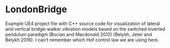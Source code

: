# LondonBridge
Example UE4 project file with C++ source code for visualization of lateral and vertical bridge-walker vibration models based on the switched inverted pendulum paradigm (Bocian and Macdonald 2012) (Belykh, Jeter and Belykh 2016).  I can't remember which Hof control law we are using here.  
